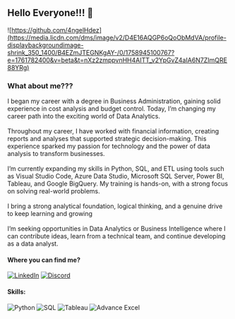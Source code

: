 ## Hello Everyone!!! 👋

<!--
**4ngelHdez/4ngelHdez** is a ✨ _special_ ✨ repository because its `README.md` (this file) appears on your GitHub profile.

Here are some ideas to get you started:

- 🔭 I’m currently working on ...
- 🌱 I’m currently learning ...
- 👯 I’m looking to collaborate on ...
- 🤔 I’m looking for help with ...
- 💬 Ask me about ...
- 📫 How to reach me: ...
- 😄 Pronouns: ...
- ⚡ Fun fact: ...
-->

![https://github.com/4ngelHdez](https://media.licdn.com/dms/image/v2/D4E16AQGP6oQoObMdVA/profile-displaybackgroundimage-shrink_350_1400/B4EZmJTEGNKgAY-/0/1758945100767?e=1761782400&v=beta&t=nXz2zmppvnHH4AITT_v2YpGvZ4aIA6N7ZImQRE88YRg)

### What about me???

I began my career with a degree in Business Administration, gaining solid experience in cost analysis and budget control. Today, I’m changing my career path into the exciting world of Data Analytics.<br>
<br>
Throughout my career, I have worked with financial information, creating reports and analyses that supported strategic decision-making. This experience sparked my passion for technology and the power of data analysis to transform businesses.<br>
<br>
I’m currently expanding my skills in Python, SQL, and ETL using tools such as Visual Studio Code, Azure Data Studio, Microsoft SQL Server, Power BI, Tableau, and Google BigQuery. My training is hands-on, with a strong focus on solving real-world problems.<br>
<br>
I bring a strong analytical foundation, logical thinking, and a genuine drive to keep learning and growing<br>
<br>
I’m seeking opportunities in Data Analytics or Business Intelligence where I can contribute ideas, learn from a technical team, and continue developing as a data analyst.<br>

#### Where you can find me?
[![LinkedIn](https://img.shields.io/badge/LinkedIn-Angel_Hernández_Sosa-0077B5?style=for-the-badge&logo=linkedin&logoColor=white&labelColor=101010)](https://www.linkedin.com/in/angel-hernandez-sosa/)
[![Discord](https://img.shields.io/badge/Discord-@4ngelhdez-007BFF?style=social&logo=discord&logoColor=007BFF)](https://discord.com/)

#### Skills:  

![Python](https://img.shields.io/badge/Python-FFD43B?style=flat&logo=python&logoColor=306998)
![SQL](https://img.shields.io/badge/SQL-1B1F23?style=flat&logo=postgresql&logoColor=00E5FF)
![Tableau](https://img.shields.io/badge/Tableau-005F73?style=flat&logo=tableau&logoColor=FFB703)
![Advance Excel](https://img.shields.io/badge/Excel_Avanzado-3BCEAC?style=flat&logo=microsoft-excel&logoColor=1D3557)
